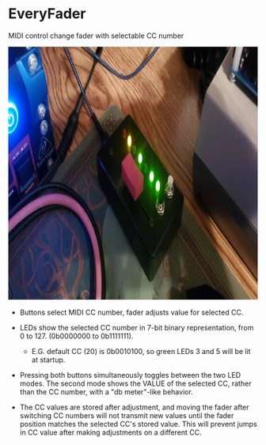 # EveryFader
MIDI control change fader with selectable CC number

<p align="center">
    <img src="other resources/images/20240606_223120.jpg" height="512" title="EveryFader">
</p>

- Buttons select MIDI CC number, fader adjusts value for selected CC.

- LEDs show the selected CC number in 7-bit binary representation, from 0 to 127. (0b0000000 to 0b1111111).

    - E.G. default CC (20) is 0b0010100, so green LEDs 3 and 5 will be lit at startup.

- Pressing both buttons simultaneously toggles between the two LED modes. The second mode shows the VALUE of the selected CC, rather than the CC number, with a "db meter"-like behavior.

- The CC values are stored after adjustment, and moving the fader after switching CC numbers will not transmit new values until the fader position matches the selected CC's stored value. This will prevent jumps in CC value after making adjustments on a different CC.


